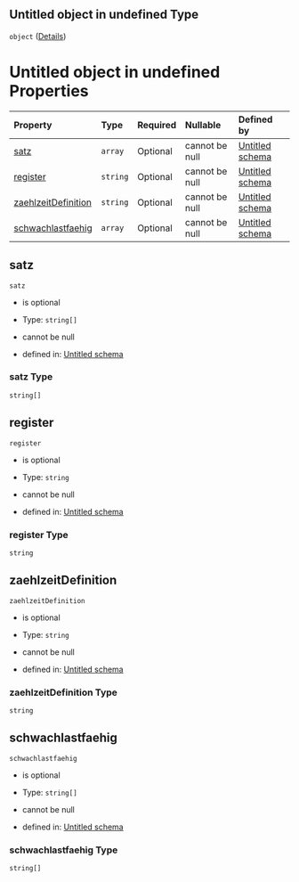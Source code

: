 ## Untitled object in undefined Type

`object` ([Details](zaehlzeitregister.md))

# Untitled object in undefined Properties

| Property                                    | Type     | Required | Nullable       | Defined by                                                                                                                                                       |
| :------------------------------------------ | :------- | :------- | :------------- | :--------------------------------------------------------------------------------------------------------------------------------------------------------------- |
| [satz](#satz)                               | `array`  | Optional | cannot be null | [Untitled schema](abgabeart.md "https://conuti.de/bo4e/schemas/v1/enum/AbgabeArt#/properties/satz")                                                              |
| [register](#register)                       | `string` | Optional | cannot be null | [Untitled schema](zaehlzeitregister-properties-register.md "https://conuti.de/bo4e/schemas/v1/com/Zaehlzeitregister#/properties/register")                       |
| [zaehlzeitDefinition](#zaehlzeitdefinition) | `string` | Optional | cannot be null | [Untitled schema](zaehlzeitregister-properties-zaehlzeitdefinition.md "https://conuti.de/bo4e/schemas/v1/com/Zaehlzeitregister#/properties/zaehlzeitDefinition") |
| [schwachlastfaehig](#schwachlastfaehig)     | `array`  | Optional | cannot be null | [Untitled schema](schwachlastfaehig.md "https://conuti.de/bo4e/schemas/v1/enum/Schwachlastfaehig#/properties/schwachlastfaehig")                                 |

## satz



`satz`

*   is optional

*   Type: `string[]`

*   cannot be null

*   defined in: [Untitled schema](abgabeart.md "https://conuti.de/bo4e/schemas/v1/enum/AbgabeArt#/properties/satz")

### satz Type

`string[]`

## register



`register`

*   is optional

*   Type: `string`

*   cannot be null

*   defined in: [Untitled schema](zaehlzeitregister-properties-register.md "https://conuti.de/bo4e/schemas/v1/com/Zaehlzeitregister#/properties/register")

### register Type

`string`

## zaehlzeitDefinition



`zaehlzeitDefinition`

*   is optional

*   Type: `string`

*   cannot be null

*   defined in: [Untitled schema](zaehlzeitregister-properties-zaehlzeitdefinition.md "https://conuti.de/bo4e/schemas/v1/com/Zaehlzeitregister#/properties/zaehlzeitDefinition")

### zaehlzeitDefinition Type

`string`

## schwachlastfaehig



`schwachlastfaehig`

*   is optional

*   Type: `string[]`

*   cannot be null

*   defined in: [Untitled schema](schwachlastfaehig.md "https://conuti.de/bo4e/schemas/v1/enum/Schwachlastfaehig#/properties/schwachlastfaehig")

### schwachlastfaehig Type

`string[]`
